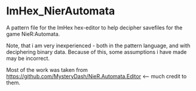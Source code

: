 # ImHex_NierAutomata
A pattern file for the ImHex hex-editor to help decipher savefiles for the game NieR:Automata.

Note, that i am very inexperienced - both in the pattern language, and with deciphering binary data.
Because of this, some assumptions i have made may be incorrect.

Most of the work was taken from https://github.com/MysteryDash/NieR.Automata.Editor <-- much credit to them.

